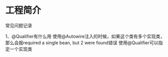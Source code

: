 # 工程简介

常见问题记录

1、@Qualifier有什么用
使用@Autowire注入的时候，如果这个类有多个实现类，
那么会报required a single bean, but 2 were found错误
使用@Qualifier可以指定一个实现类




